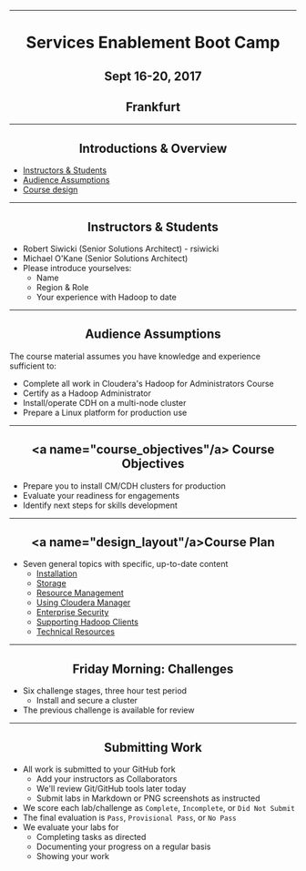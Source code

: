 <!-- CSS work goes here for the time being -->
<!-- set a:link text-decoration to none -->
<!-- set a:hover text-decoration to underline -->
<!-- http://forums.markdownpad.com/discussion/143/include-pdf-pagebreak-instructions-in-markdown/p1 -->

---

# <center> Services Enablement Boot Camp </center>
## <center> Sept 16-20, 2017 </center>
## <center> Frankfurt</center>

---
<div style="page-break-after: always;"></div>

## <center> Introductions & Overview

- <a href="#instructor">Instructors & Students</a>
- <a href="#audience">Audience Assumptions</a>
- <a href="#design_layout">Course design</a>

---
<div style="page-break-after: always;"></div>

## <center> <a name="instructor"/> Instructors & Students

* Robert Siwicki (Senior Solutions Architect) - rsiwicki
* Michael O'Kane (Senior Solutions Architect)
* Please introduce yourselves:
    * Name
    * Region & Role
    * Your experience with Hadoop to date

---
<div style="page-break-after: always;"></div>

## <center> <a name="audience"/> Audience Assumptions

The course material assumes you have knowledge and experience
sufficient to:

* Complete all work in Cloudera's Hadoop for Administrators Course
* Certify as a Hadoop Administrator
* Install/operate CDH on a multi-node cluster 
* Prepare a Linux platform for production use

---
<div style="page-break-after: always;"></div>

## <center> <a name="course_objectives"/a> Course Objectives

* Prepare you to install CM/CDH clusters for production
* Evaluate your readiness for engagements
* Identify next steps for skills development

---
<div style="page-break-after: always;"></div>

## <center> <a name="design_layout"/a>Course Plan

* Seven general topics with specific, up-to-date content
    * <a href="../installation/install.md">Installation</a>
    * <a href="../storage/hdfs_testing.md">Storage</a>
    * <a href="../resources/yarn_rm.md">Resource Management</a>
    * <a href="../enterprise/cm.md">Using Cloudera Manager</a>
    * <a href="../security/overview_kerberos_sentry.md">Enterprise Security</a>
    * <a href="../clients/hue.md">Supporting Hadoop Clients</a>
    * <a href="../troubleshooting/tech_support.md">Technical Resources</a>

---
<div style="page-break-after: always;"></div>

## <center> <a name="scored_challenges"/> Friday Morning: Challenges []()

* Six challenge stages, three hour test period
    * Install and secure a cluster
* The previous challenge is available for review

---
<div style="page-break-after: always;"></div>

## <center> <a name="scored_labs"/> Submitting Work

* All work is submitted to your GitHub fork
    * Add your instructors as Collaborators
    * We'll review Git/GitHub tools later today
    * Submit labs in Markdown or PNG screenshots as instructed
* We score each lab/challenge as `Complete`, `Incomplete`, or `Did Not Submit`
* The final evaluation is `Pass`, `Provisional Pass`, or `No Pass`
* We evaluate your labs for
    * Completing tasks as directed
    * Documenting your progress on a regular basis
    * Showing your work
